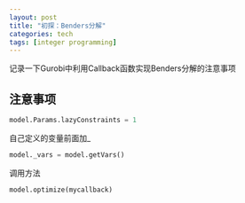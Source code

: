 ```yaml
---
layout: post
title: "初探：Benders分解"
categories: tech
tags: [integer programming]
---
```




记录一下Gurobi中利用Callback函数实现Benders分解的注意事项

## 注意事项

```python
model.Params.lazyConstraints = 1
```

自己定义的变量前面加_

```Python
model._vars = model.getVars()
```

调用方法

```python
model.optimize(mycallback)
```
